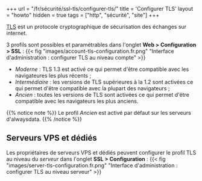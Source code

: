 +++
url = "/fr/sécurité/ssl-tls/configurer-tls/"
title = 'Configurer TLS'
layout = "howto"
hidden = true
tags = ["http", "sécurité", "site"]
+++

[TLS](https://fr.wikipedia.org/wiki/Transport_Layer_Security) est un protocole cryptographique de sécurisation des échanges sur internet.

3 profils sont possibles et paramétrables dans l'onglet **Web > Configuration > SSL** :
{{< fig "images/account-tls-configuration.fr.png" "Interface d'administration : configurer TLS au niveau compte" >}}

- _Moderne_ : TLS 1.3 est activé ce qui permet d'être compatible avec les navigateures les plus récents ;
- _Intermédiaire_ : les versions de TLS supérieures à la 1.2 sont activées ce qui permet d'être compatible avec la plupart des navigateurs ;
- _Ancien_ : toutes les versions de TLS sont activées ce qui permet d'être compatible avec les navigateurs les plus anciens.

{{% notice note %}}
Le profil _Ancien_ est activé par défaut sur les serveurs d'alwaysdata.
{{% /notice %}}

## Serveurs VPS et dédiés

Les propriétaires de serveurs VPS et dédiés peuvent configurer le profil TLS au niveau du _serveur_ dans l'onglet **SSL > Configuration** :
{{< fig "images/server-tls-configuration.fr.png" "Interface d'administration : configurer TLS au niveau serveur" >}}
